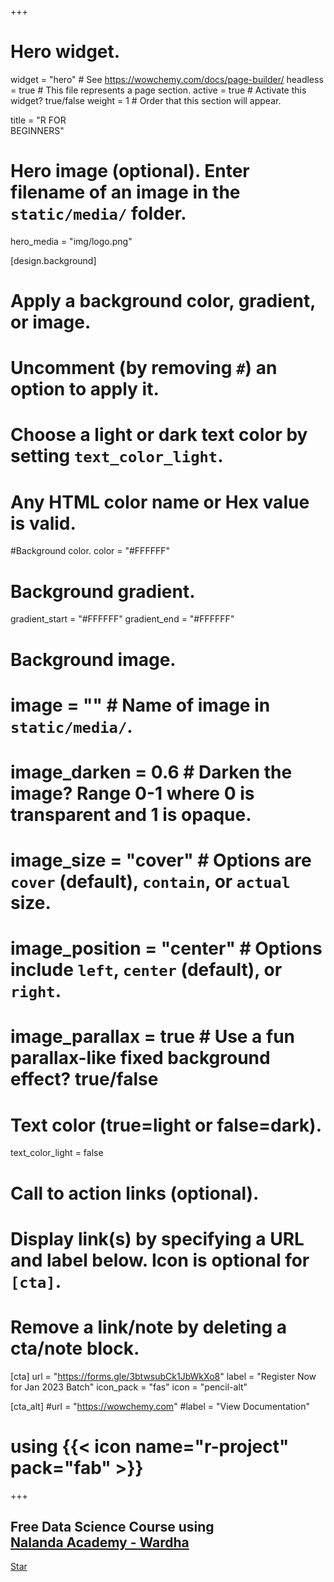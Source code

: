+++
# Hero widget.
widget = "hero"  # See https://wowchemy.com/docs/page-builder/
headless = true  # This file represents a page section.
active = true  # Activate this widget? true/false
weight = 1  # Order that this section will appear.

title = "R FOR <br>BEGINNERS"

# Hero image (optional). Enter filename of an image in the `static/media/` folder.
hero_media = "img/logo.png"

[design.background]
  # Apply a background color, gradient, or image.
  #   Uncomment (by removing `#`) an option to apply it.
  #   Choose a light or dark text color by setting `text_color_light`.
  #   Any HTML color name or Hex value is valid.

  #Background color.
  color = "#FFFFFF"

  # Background gradient.
  gradient_start = "#FFFFFF"
  gradient_end = "#FFFFFF"
  
  # Background image.
  # image = ""  # Name of image in `static/media/`.
  # image_darken = 0.6  # Darken the image? Range 0-1 where 0 is transparent and 1 is opaque.
  # image_size = "cover"  #  Options are `cover` (default), `contain`, or `actual` size.
  # image_position = "center"  # Options include `left`, `center` (default), or `right`.
  # image_parallax = true  # Use a fun parallax-like fixed background effect? true/false
  
  # Text color (true=light or false=dark).
  text_color_light = false

# Call to action links (optional).
#   Display link(s) by specifying a URL and label below. Icon is optional for `[cta]`.
#   Remove a link/note by deleting a cta/note block.
[cta]
  url = "https://forms.gle/3btwsubCk1JbWkXo8"
  label = "Register Now for Jan 2023 Batch"
  icon_pack = "fas"
  icon = "pencil-alt"
  
[cta_alt]
  #url = "https://wowchemy.com"
  #label = "View Documentation"

# using {{< icon name="r-project" pack="fab" >}}
+++

## Free Data Science Course using <i class="fab fa-r-project"></i><br>[Nalanda Academy - Wardha](https://nalanda-academy.org/)

<span style="text-shadow: none;"><a class="github-button" href="https://github.com/koliajaykr/course-r4bee" data-icon="octicon-star" data-size="large" data-show-count="true" aria-label="Star this on GitHub">Star</a><script async defer src="https://buttons.github.io/buttons.js"></script></span>

